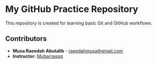# My GitHub Practice Repository

This repository is created for learning basic Git and GitHub workflows.

## Contributors

- **Musa Raeedah Abutalib** - [raeedahmusa@gmail.com](mailto:raeedahmusa@gmail.com)
- **Instructor:** [Mubarraqqq](https://github.com/mubarraqqq)
